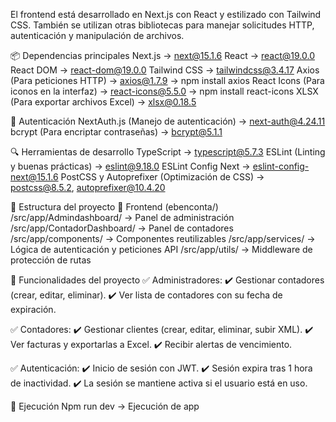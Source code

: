 El frontend está desarrollado en Next.js con React y estilizado con Tailwind CSS. También se utilizan otras bibliotecas para manejar solicitudes HTTP, autenticación y manipulación de archivos.

📦 Dependencias principales
Next.js → next@15.1.6
React → react@19.0.0
React DOM → react-dom@19.0.0
Tailwind CSS → tailwindcss@3.4.17
Axios (Para peticiones HTTP) → axios@1.7.9 → npm install axios
React Icons (Para iconos en la interfaz) → react-icons@5.5.0 → npm install react-icons
XLSX (Para exportar archivos Excel) → xlsx@0.18.5

🔐 Autenticación
NextAuth.js (Manejo de autenticación) → next-auth@4.24.11
bcrypt (Para encriptar contraseñas) → bcrypt@5.1.1

🔍 Herramientas de desarrollo
TypeScript → typescript@5.7.3
ESLint (Linting y buenas prácticas) → eslint@9.18.0
ESLint Config Next → eslint-config-next@15.1.6
PostCSS y Autoprefixer (Optimización de CSS) → postcss@8.5.2, autoprefixer@10.4.20

📂 Estructura del proyecto
📁 Frontend (ebenconta/)
/src/app/Admindashboard/ → Panel de administración
/src/app/ContadorDashboard/ → Panel de contadores
/src/app/components/ → Componentes reutilizables
/src/app/services/ → Lógica de autenticación y peticiones API
/src/app/utils/ → Middleware de protección de rutas

📌 Funcionalidades del proyecto
✅ Administradores:
✔️ Gestionar contadores (crear, editar, eliminar).
✔️ Ver lista de contadores con su fecha de expiración.

✅ Contadores:
✔️ Gestionar clientes (crear, editar, eliminar, subir XML).
✔️ Ver facturas y exportarlas a Excel.
✔️ Recibir alertas de vencimiento.

✅ Autenticación:
✔️ Inicio de sesión con JWT.
✔️ Sesión expira tras 1 hora de inactividad.
✔️ La sesión se mantiene activa si el usuario está en uso.

📌 Ejecución
Npm run dev → Ejecución de app

